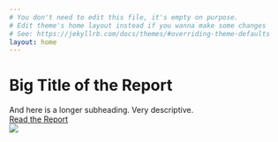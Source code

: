 ```yaml
---
# You don't need to edit this file, it's empty on purpose.
# Edit theme's home layout instead if you wanna make some changes
# See: https://jekyllrb.com/docs/themes/#overriding-theme-defaults
layout: home
---
```


<div class="homepageTitle">
  <h1>Big Title of the Report</h1>
  <span class="subheading">And here is a longer subheading. Very descriptive.</span>
  <div class="button"><a href="{{ site.baseurl }}/why-foster-kenyan-independent-media/">Read the Report</a></div>
</div>

<img class="homepageImg" src="{{ site.baseurl }}/assets/img/ecosystem.png" />

<div class="clearfix"></div>

